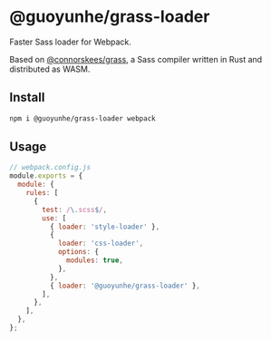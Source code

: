 # @guoyunhe/grass-loader

Faster Sass loader for Webpack.

Based on [@connorskees/grass](https://github.com/connorskees/grass), a Sass compiler written in Rust
and distributed as WASM.

## Install

```bash
npm i @guoyunhe/grass-loader webpack
```

## Usage

```js
// webpack.config.js
module.exports = {
  module: {
    rules: [
      {
        test: /\.scss$/,
        use: [
          { loader: 'style-loader' },
          {
            loader: 'css-loader',
            options: {
              modules: true,
            },
          },
          { loader: '@guoyunhe/grass-loader' },
        ],
      },
    ],
  },
};
```
